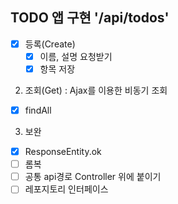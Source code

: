 ## TODO 앱 구현 '/api/todos'

- [x] 등록(Create)
  - [x] 이름, 설명 요청받기
  - [x] 항목 저장
2. 조회(Get) : Ajax를 이용한 비동기 조회
- [x] findAll

3. 보완
- [x] ResponseEntity.ok
- [ ] 롬복
- [ ] 공통 api경로 Controller 위에 붙이기
- [ ] 레포지토리 인터페이스
